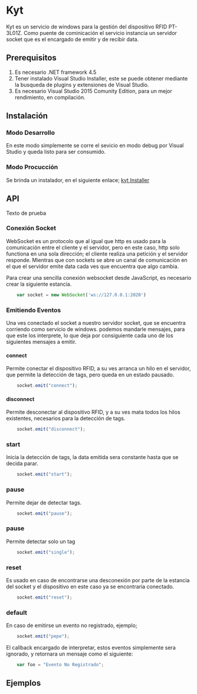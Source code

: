 # Kyt

Kyt es un servicio de windows para la gestión del dispositivo RFID PT-3L01Z. Como puente de cominicación el servicio instancia un servidor socket que es el encargado de emitir y de recibir data.

## Prerequisitos
1. Es necesario .NET framework 4.5
2. Tener instalado Visual Studio Installer, este se puede obtener mediante la busqueda de plugins y extensiones de Visual Studio.
3. Es necesario Visual Studio 2015 Comunity Edition, para un mejor rendimiento, en compilación.

## Instalación

### Modo Desarrollo
En este modo simplemente se corre el sevicio en modo debug por Visual Studio y queda listo para ser consumido.

### Modo Procucción
Se brinda un instalador, en el siguiente enlace; [kyt Installer](http://www.google.com)

## API
Texto de prueba

### Conexión Socket
WebSocket es un protocolo que al igual que http es usado para la comunicación entre el cliente y el servidor, pero en este caso, http solo functiona en una sola dirección; el cliente realiza una petición y el servidor responde. Mientras que con sockets se abre un canal de comunicación en el que el servidor emite data cada ves que encuentra que algo cambia.

Para crear una sencilla conexión websocket desde JavaScript, es necesario crear la siguiente estancia.

```js
	var socket = new WebSocket('ws://127.0.0.1:2020')
```

### Emitiendo Eventos
Una ves conectado el socket a nuestro servidor socket, que se encuentra corriendo como servicio de windows. podemos mandarle mensajes, para que este los interprete, lo que deja por consiguiente cada uno de los siguientes mensajes a emitir.

#### connect
Permite conectar el dispositivo RFID, a su ves arranca un hilo en el servidor, que permite la detección de tags, pero queda en un estado pausado.
```js
	socket.emit("connect");
```

#### disconnect
Permite desconectar al dispositivo RFID, y a su ves mata todos los hilos existentes, necesarios para la detección de tags.
```js
	socket.emit("disconnect");
```

### start
Inicia la detección de tags, la data emitida sera constante hasta que se decida parar.
```js
	socket.emit("start");
```

### pause
Permite dejar de detectar tags.
```js
	socket.emit("pause");
```

### pause
Permite detectar solo un tag
```js
	socket.emit("single");
```

### reset
Es usado en caso de encontrarse una desconexión por parte de la estancia del socket y el dispositivo en este caso ya se encontraria conectado.
```js
	socket.emit("reset");
```

### default
En caso de emitirse un evento no registrado, ejemplo;
```js
	socket.emit("pepe");
```
El callback encargado de interpretar, estos eventos simplemente sera ignorado, y retornara un mensaje como el siguiente:

```js
	var foo = "Evento No Registrado";
```

## Ejemplos


